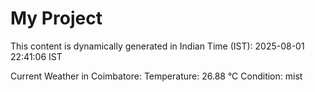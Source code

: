 # My Project

This content is dynamically generated in Indian Time (IST): 2025-08-01 22:41:06 IST


Current Weather in Coimbatore:
Temperature: 26.88 °C
Condition: mist
